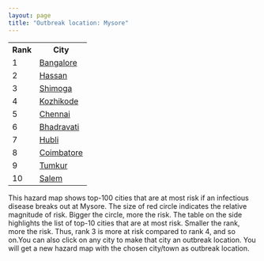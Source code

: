 ```yaml
---
layout: page
title: "Outbreak location: Mysore"
---
```

<div class="flex-container">
<div class="flex-item-left" id="mapid">
<script src="https://buda-magenta.github.io/hazard_map/load_map.js"></script>

<script>
var marker_outbreak = L.marker([12.305183, 76.655361],{"autoPan": true}).addTo(map); marker_outbreak.bindTooltip("Mysore").openTooltip();

var circle_1 = L.circle([12.979120, 77.591300], {"pane": "markerPane", "color": "red", "fill": true, "fillOpacity": 0.2, "fillRule": "evenodd", "lineCap": "round", "lineJoin": "round", "opacity": 1.0, "radius": 218672, "stroke": true, "weight": 3}).addTo(map);
circle_1.bindTooltip("Bangalore<br>rank: 1<br>hazard index: 0.218672")
circle_1.bindPopup('<a href="https://buda-magenta.github.io/hazard_map/Bangalore">Bangalore</a>')

var circle_2 = L.circle([13.007082, 76.099270], {"pane": "markerPane", "color": "red", "fill": true, "fillOpacity": 0.2, "fillRule": "evenodd", "lineCap": "round", "lineJoin": "round", "opacity": 1.0, "radius": 28984, "stroke": true, "weight": 3}).addTo(map);
circle_2.bindTooltip("Hassan<br>rank: 2<br>hazard index: 0.028984")
circle_2.bindPopup('<a href="https://buda-magenta.github.io/hazard_map/Hassan">Hassan</a>')

var circle_3 = L.circle([13.932609, 75.574978], {"pane": "markerPane", "color": "red", "fill": true, "fillOpacity": 0.2, "fillRule": "evenodd", "lineCap": "round", "lineJoin": "round", "opacity": 1.0, "radius": 16032, "stroke": true, "weight": 3}).addTo(map);
circle_3.bindTooltip("Shimoga<br>rank: 3<br>hazard index: 0.016032")
circle_3.bindPopup('<a href="https://buda-magenta.github.io/hazard_map/Shimoga">Shimoga</a>')

var circle_4 = L.circle([11.258608, 75.778874], {"pane": "markerPane", "color": "red", "fill": true, "fillOpacity": 0.2, "fillRule": "evenodd", "lineCap": "round", "lineJoin": "round", "opacity": 1.0, "radius": 10075, "stroke": true, "weight": 3}).addTo(map);
circle_4.bindTooltip("Kozhikode<br>rank: 4<br>hazard index: 0.010076")
circle_4.bindPopup('<a href="https://buda-magenta.github.io/hazard_map/Kozhikode">Kozhikode</a>')

var circle_5 = L.circle([13.083694, 80.270186], {"pane": "markerPane", "color": "red", "fill": true, "fillOpacity": 0.2, "fillRule": "evenodd", "lineCap": "round", "lineJoin": "round", "opacity": 1.0, "radius": 8942, "stroke": true, "weight": 3}).addTo(map);
circle_5.bindTooltip("Chennai<br>rank: 5<br>hazard index: 0.008943")
circle_5.bindPopup('<a href="https://buda-magenta.github.io/hazard_map/Chennai">Chennai</a>')

var circle_6 = L.circle([20.166670, 79.172114], {"pane": "markerPane", "color": "red", "fill": true, "fillOpacity": 0.2, "fillRule": "evenodd", "lineCap": "round", "lineJoin": "round", "opacity": 1.0, "radius": 7496, "stroke": true, "weight": 3}).addTo(map);
circle_6.bindTooltip("Bhadravati<br>rank: 6<br>hazard index: 0.007497")
circle_6.bindPopup('<a href="https://buda-magenta.github.io/hazard_map/Bhadravati">Bhadravati</a>')

var circle_7 = L.circle([15.351838, 75.137985], {"pane": "markerPane", "color": "red", "fill": true, "fillOpacity": 0.2, "fillRule": "evenodd", "lineCap": "round", "lineJoin": "round", "opacity": 1.0, "radius": 6753, "stroke": true, "weight": 3}).addTo(map);
circle_7.bindTooltip("Hubli<br>rank: 7<br>hazard index: 0.006753")
circle_7.bindPopup('<a href="https://buda-magenta.github.io/hazard_map/Hubli">Hubli</a>')

var circle_8 = L.circle([11.001812, 76.962842], {"pane": "markerPane", "color": "red", "fill": true, "fillOpacity": 0.2, "fillRule": "evenodd", "lineCap": "round", "lineJoin": "round", "opacity": 1.0, "radius": 6484, "stroke": true, "weight": 3}).addTo(map);
circle_8.bindTooltip("Coimbatore<br>rank: 8<br>hazard index: 0.006485")
circle_8.bindPopup('<a href="https://buda-magenta.github.io/hazard_map/Coimbatore">Coimbatore</a>')

var circle_9 = L.circle([13.340077, 77.100621], {"pane": "markerPane", "color": "red", "fill": true, "fillOpacity": 0.2, "fillRule": "evenodd", "lineCap": "round", "lineJoin": "round", "opacity": 1.0, "radius": 5587, "stroke": true, "weight": 3}).addTo(map);
circle_9.bindTooltip("Tumkur<br>rank: 9<br>hazard index: 0.005588")
circle_9.bindPopup('<a href="https://buda-magenta.github.io/hazard_map/Tumkur">Tumkur</a>')

var circle_10 = L.circle([11.664300, 78.146000], {"pane": "markerPane", "color": "red", "fill": true, "fillOpacity": 0.2, "fillRule": "evenodd", "lineCap": "round", "lineJoin": "round", "opacity": 1.0, "radius": 5449, "stroke": true, "weight": 3}).addTo(map);
circle_10.bindTooltip("Salem<br>rank: 10<br>hazard index: 0.005449")
circle_10.bindPopup('<a href="https://buda-magenta.github.io/hazard_map/Salem">Salem</a>')

var circle_11 = L.circle([11.876225, 75.373804], {"pane": "markerPane", "color": "red", "fill": true, "fillOpacity": 0.2, "fillRule": "evenodd", "lineCap": "round", "lineJoin": "round", "opacity": 1.0, "radius": 5391, "stroke": true, "weight": 3}).addTo(map);
circle_11.bindTooltip("Kannur<br>rank: 11<br>hazard index: 0.005391")
circle_11.bindPopup('<a href="https://buda-magenta.github.io/hazard_map/Kannur">Kannur</a>')

var circle_12 = L.circle([11.101781, 77.345192], {"pane": "markerPane", "color": "red", "fill": true, "fillOpacity": 0.2, "fillRule": "evenodd", "lineCap": "round", "lineJoin": "round", "opacity": 1.0, "radius": 4568, "stroke": true, "weight": 3}).addTo(map);
circle_12.bindTooltip("Tiruppur<br>rank: 12<br>hazard index: 0.004569")
circle_12.bindPopup('<a href="https://buda-magenta.github.io/hazard_map/Tiruppur">Tiruppur</a>')

var circle_13 = L.circle([28.651718, 77.221939], {"pane": "markerPane", "color": "red", "fill": true, "fillOpacity": 0.2, "fillRule": "evenodd", "lineCap": "round", "lineJoin": "round", "opacity": 1.0, "radius": 4467, "stroke": true, "weight": 3}).addTo(map);
circle_13.bindTooltip("Delhi<br>rank: 13<br>hazard index: 0.004467")
circle_13.bindPopup('<a href="https://buda-magenta.github.io/hazard_map/Delhi">Delhi</a>')

var circle_14 = L.circle([14.466127, 75.920636], {"pane": "markerPane", "color": "red", "fill": true, "fillOpacity": 0.2, "fillRule": "evenodd", "lineCap": "round", "lineJoin": "round", "opacity": 1.0, "radius": 3844, "stroke": true, "weight": 3}).addTo(map);
circle_14.bindTooltip("Davanagere<br>rank: 14<br>hazard index: 0.003844")
circle_14.bindPopup('<a href="https://buda-magenta.github.io/hazard_map/Davanagere">Davanagere</a>')

var circle_15 = L.circle([19.075990, 72.877393], {"pane": "markerPane", "color": "red", "fill": true, "fillOpacity": 0.2, "fillRule": "evenodd", "lineCap": "round", "lineJoin": "round", "opacity": 1.0, "radius": 3699, "stroke": true, "weight": 3}).addTo(map);
circle_15.bindTooltip("Mumbai<br>rank: 15<br>hazard index: 0.003700")
circle_15.bindPopup('<a href="https://buda-magenta.github.io/hazard_map/Mumbai">Mumbai</a>')

var circle_16 = L.circle([12.869810, 74.843008], {"pane": "markerPane", "color": "red", "fill": true, "fillOpacity": 0.2, "fillRule": "evenodd", "lineCap": "round", "lineJoin": "round", "opacity": 1.0, "radius": 3508, "stroke": true, "weight": 3}).addTo(map);
circle_16.bindTooltip("Mangalore<br>rank: 16<br>hazard index: 0.003508")
circle_16.bindPopup('<a href="https://buda-magenta.github.io/hazard_map/Mangalore">Mangalore</a>')

var circle_17 = L.circle([12.523889, 76.896196], {"pane": "markerPane", "color": "red", "fill": true, "fillOpacity": 0.2, "fillRule": "evenodd", "lineCap": "round", "lineJoin": "round", "opacity": 1.0, "radius": 3436, "stroke": true, "weight": 3}).addTo(map);
circle_17.bindTooltip("Mandya<br>rank: 17<br>hazard index: 0.003436")
circle_17.bindPopup('<a href="https://buda-magenta.github.io/hazard_map/Mandya">Mandya</a>')

var circle_18 = L.circle([17.388786, 78.461065], {"pane": "markerPane", "color": "red", "fill": true, "fillOpacity": 0.2, "fillRule": "evenodd", "lineCap": "round", "lineJoin": "round", "opacity": 1.0, "radius": 3265, "stroke": true, "weight": 3}).addTo(map);
circle_18.bindTooltip("Hyderabad<br>rank: 18<br>hazard index: 0.003265")
circle_18.bindPopup('<a href="https://buda-magenta.github.io/hazard_map/Hyderabad">Hyderabad</a>')

var circle_19 = L.circle([13.318014, 75.773874], {"pane": "markerPane", "color": "red", "fill": true, "fillOpacity": 0.2, "fillRule": "evenodd", "lineCap": "round", "lineJoin": "round", "opacity": 1.0, "radius": 2996, "stroke": true, "weight": 3}).addTo(map);
circle_19.bindTooltip("Chikmagalur<br>rank: 19<br>hazard index: 0.002996")
circle_19.bindPopup('<a href="https://buda-magenta.github.io/hazard_map/Chikmagalur">Chikmagalur</a>')

var circle_20 = L.circle([12.955100, 78.269900], {"pane": "markerPane", "color": "red", "fill": true, "fillOpacity": 0.2, "fillRule": "evenodd", "lineCap": "round", "lineJoin": "round", "opacity": 1.0, "radius": 2778, "stroke": true, "weight": 3}).addTo(map);
circle_20.bindTooltip("Robertson Pet<br>rank: 20<br>hazard index: 0.002779")
circle_20.bindPopup('<a href="https://buda-magenta.github.io/hazard_map/Robertson_Pet">Robertson Pet</a>')

var circle_21 = L.circle([17.849907, 75.276320], {"pane": "markerPane", "color": "red", "fill": true, "fillOpacity": 0.2, "fillRule": "evenodd", "lineCap": "round", "lineJoin": "round", "opacity": 1.0, "radius": 2670, "stroke": true, "weight": 3}).addTo(map);
circle_21.bindTooltip("Solapur<br>rank: 21<br>hazard index: 0.002671")
circle_21.bindPopup('<a href="https://buda-magenta.github.io/hazard_map/Solapur">Solapur</a>')

var circle_22 = L.circle([10.787898, 76.474087], {"pane": "markerPane", "color": "red", "fill": true, "fillOpacity": 0.2, "fillRule": "evenodd", "lineCap": "round", "lineJoin": "round", "opacity": 1.0, "radius": 2511, "stroke": true, "weight": 3}).addTo(map);
circle_22.bindTooltip("Palakkad<br>rank: 22<br>hazard index: 0.002511")
circle_22.bindPopup('<a href="https://buda-magenta.github.io/hazard_map/Palakkad">Palakkad</a>')

var circle_23 = L.circle([22.541418, 88.357691], {"pane": "markerPane", "color": "red", "fill": true, "fillOpacity": 0.2, "fillRule": "evenodd", "lineCap": "round", "lineJoin": "round", "opacity": 1.0, "radius": 2216, "stroke": true, "weight": 3}).addTo(map);
circle_23.bindTooltip("Kolkata<br>rank: 23<br>hazard index: 0.002217")
circle_23.bindPopup('<a href="https://buda-magenta.github.io/hazard_map/Kolkata">Kolkata</a>')

var circle_24 = L.circle([12.732884, 77.830948], {"pane": "markerPane", "color": "red", "fill": true, "fillOpacity": 0.2, "fillRule": "evenodd", "lineCap": "round", "lineJoin": "round", "opacity": 1.0, "radius": 1865, "stroke": true, "weight": 3}).addTo(map);
circle_24.bindTooltip("Hosur<br>rank: 24<br>hazard index: 0.001866")
circle_24.bindPopup('<a href="https://buda-magenta.github.io/hazard_map/Hosur">Hosur</a>')

var circle_25 = L.circle([18.521428, 73.854454], {"pane": "markerPane", "color": "red", "fill": true, "fillOpacity": 0.2, "fillRule": "evenodd", "lineCap": "round", "lineJoin": "round", "opacity": 1.0, "radius": 1731, "stroke": true, "weight": 3}).addTo(map);
circle_25.bindTooltip("Pune<br>rank: 25<br>hazard index: 0.001732")
circle_25.bindPopup('<a href="https://buda-magenta.github.io/hazard_map/Pune">Pune</a>')

var circle_26 = L.circle([13.137000, 78.133961], {"pane": "markerPane", "color": "red", "fill": true, "fillOpacity": 0.2, "fillRule": "evenodd", "lineCap": "round", "lineJoin": "round", "opacity": 1.0, "radius": 1432, "stroke": true, "weight": 3}).addTo(map);
circle_26.bindTooltip("Kolar<br>rank: 26<br>hazard index: 0.001433")
circle_26.bindPopup('<a href="https://buda-magenta.github.io/hazard_map/Kolar">Kolar</a>')

var circle_27 = L.circle([13.826383, 77.493772], {"pane": "markerPane", "color": "red", "fill": true, "fillOpacity": 0.2, "fillRule": "evenodd", "lineCap": "round", "lineJoin": "round", "opacity": 1.0, "radius": 1294, "stroke": true, "weight": 3}).addTo(map);
circle_27.bindTooltip("Hindupur<br>rank: 27<br>hazard index: 0.001294")
circle_27.bindPopup('<a href="https://buda-magenta.github.io/hazard_map/Hindupur">Hindupur</a>')

var circle_28 = L.circle([11.369204, 77.676627], {"pane": "markerPane", "color": "red", "fill": true, "fillOpacity": 0.2, "fillRule": "evenodd", "lineCap": "round", "lineJoin": "round", "opacity": 1.0, "radius": 1204, "stroke": true, "weight": 3}).addTo(map);
circle_28.bindTooltip("Erode<br>rank: 28<br>hazard index: 0.001205")
circle_28.bindPopup('<a href="https://buda-magenta.github.io/hazard_map/Erode">Erode</a>')

var circle_29 = L.circle([23.021624, 72.579707], {"pane": "markerPane", "color": "red", "fill": true, "fillOpacity": 0.2, "fillRule": "evenodd", "lineCap": "round", "lineJoin": "round", "opacity": 1.0, "radius": 1163, "stroke": true, "weight": 3}).addTo(map);
circle_29.bindTooltip("Ahmedabad<br>rank: 29<br>hazard index: 0.001163")
circle_29.bindPopup('<a href="https://buda-magenta.github.io/hazard_map/Ahmedabad">Ahmedabad</a>')

var circle_30 = L.circle([10.525626, 76.213254], {"pane": "markerPane", "color": "red", "fill": true, "fillOpacity": 0.2, "fillRule": "evenodd", "lineCap": "round", "lineJoin": "round", "opacity": 1.0, "radius": 1033, "stroke": true, "weight": 3}).addTo(map);
circle_30.bindTooltip("Thrissur<br>rank: 30<br>hazard index: 0.001034")
circle_30.bindPopup('<a href="https://buda-magenta.github.io/hazard_map/Thrissur">Thrissur</a>')

var circle_31 = L.circle([9.931308, 76.267414], {"pane": "markerPane", "color": "red", "fill": true, "fillOpacity": 0.2, "fillRule": "evenodd", "lineCap": "round", "lineJoin": "round", "opacity": 1.0, "radius": 1024, "stroke": true, "weight": 3}).addTo(map);
circle_31.bindTooltip("Kochi<br>rank: 31<br>hazard index: 0.001025")
circle_31.bindPopup('<a href="https://buda-magenta.github.io/hazard_map/Kochi">Kochi</a>')

var circle_32 = L.circle([16.508759, 80.618510], {"pane": "markerPane", "color": "red", "fill": true, "fillOpacity": 0.2, "fillRule": "evenodd", "lineCap": "round", "lineJoin": "round", "opacity": 1.0, "radius": 981, "stroke": true, "weight": 3}).addTo(map);
circle_32.bindTooltip("Vijayawada<br>rank: 32<br>hazard index: 0.000982")
circle_32.bindPopup('<a href="https://buda-magenta.github.io/hazard_map/Vijayawada">Vijayawada</a>')

var circle_33 = L.circle([17.723128, 83.301284], {"pane": "markerPane", "color": "red", "fill": true, "fillOpacity": 0.2, "fillRule": "evenodd", "lineCap": "round", "lineJoin": "round", "opacity": 1.0, "radius": 972, "stroke": true, "weight": 3}).addTo(map);
circle_33.bindTooltip("Visakhapatnam<br>rank: 33<br>hazard index: 0.000972")
circle_33.bindPopup('<a href="https://buda-magenta.github.io/hazard_map/Visakhapatnam">Visakhapatnam</a>')

var circle_34 = L.circle([14.654623, 77.556260], {"pane": "markerPane", "color": "red", "fill": true, "fillOpacity": 0.2, "fillRule": "evenodd", "lineCap": "round", "lineJoin": "round", "opacity": 1.0, "radius": 949, "stroke": true, "weight": 3}).addTo(map);
circle_34.bindTooltip("Anantapur<br>rank: 34<br>hazard index: 0.000950")
circle_34.bindPopup('<a href="https://buda-magenta.github.io/hazard_map/Anantapur">Anantapur</a>')

var circle_35 = L.circle([14.625888, 75.635724], {"pane": "markerPane", "color": "red", "fill": true, "fillOpacity": 0.2, "fillRule": "evenodd", "lineCap": "round", "lineJoin": "round", "opacity": 1.0, "radius": 932, "stroke": true, "weight": 3}).addTo(map);
circle_35.bindTooltip("Ranibennur<br>rank: 35<br>hazard index: 0.000933")
circle_35.bindPopup('<a href="https://buda-magenta.github.io/hazard_map/Ranibennur">Ranibennur</a>')

var circle_36 = L.circle([9.926115, 78.114098], {"pane": "markerPane", "color": "red", "fill": true, "fillOpacity": 0.2, "fillRule": "evenodd", "lineCap": "round", "lineJoin": "round", "opacity": 1.0, "radius": 899, "stroke": true, "weight": 3}).addTo(map);
circle_36.bindTooltip("Madurai<br>rank: 36<br>hazard index: 0.000900")
circle_36.bindPopup('<a href="https://buda-magenta.github.io/hazard_map/Madurai">Madurai</a>')

var circle_37 = L.circle([15.398403, 73.812918], {"pane": "markerPane", "color": "red", "fill": true, "fillOpacity": 0.2, "fillRule": "evenodd", "lineCap": "round", "lineJoin": "round", "opacity": 1.0, "radius": 887, "stroke": true, "weight": 3}).addTo(map);
circle_37.bindTooltip("Vasco Da Gama<br>rank: 37<br>hazard index: 0.000887")
circle_37.bindPopup('<a href="https://buda-magenta.github.io/hazard_map/Vasco_Da_Gama">Vasco Da Gama</a>')

var circle_38 = L.circle([20.266777, 85.843559], {"pane": "markerPane", "color": "red", "fill": true, "fillOpacity": 0.2, "fillRule": "evenodd", "lineCap": "round", "lineJoin": "round", "opacity": 1.0, "radius": 873, "stroke": true, "weight": 3}).addTo(map);
circle_38.bindTooltip("Bhubaneswar<br>rank: 38<br>hazard index: 0.000873")
circle_38.bindPopup('<a href="https://buda-magenta.github.io/hazard_map/Bhubaneswar">Bhubaneswar</a>')

var circle_39 = L.circle([18.793568, 80.815939], {"pane": "markerPane", "color": "red", "fill": true, "fillOpacity": 0.2, "fillRule": "evenodd", "lineCap": "round", "lineJoin": "round", "opacity": 1.0, "radius": 857, "stroke": true, "weight": 3}).addTo(map);
circle_39.bindTooltip("Bijapur<br>rank: 39<br>hazard index: 0.000858")
circle_39.bindPopup('<a href="https://buda-magenta.github.io/hazard_map/Bijapur">Bijapur</a>')

var circle_40 = L.circle([10.804973, 78.687030], {"pane": "markerPane", "color": "red", "fill": true, "fillOpacity": 0.2, "fillRule": "evenodd", "lineCap": "round", "lineJoin": "round", "opacity": 1.0, "radius": 766, "stroke": true, "weight": 3}).addTo(map);
circle_40.bindTooltip("Tiruchirappalli<br>rank: 40<br>hazard index: 0.000767")
circle_40.bindPopup('<a href="https://buda-magenta.github.io/hazard_map/Tiruchirappalli">Tiruchirappalli</a>')

var circle_41 = L.circle([8.576971, 77.050125], {"pane": "markerPane", "color": "red", "fill": true, "fillOpacity": 0.2, "fillRule": "evenodd", "lineCap": "round", "lineJoin": "round", "opacity": 1.0, "radius": 727, "stroke": true, "weight": 3}).addTo(map);
circle_41.bindTooltip("Thiruvananthapuram<br>rank: 41<br>hazard index: 0.000728")
circle_41.bindPopup('<a href="https://buda-magenta.github.io/hazard_map/Thiruvananthapuram">Thiruvananthapuram</a>')

var circle_42 = L.circle([21.149813, 79.082056], {"pane": "markerPane", "color": "red", "fill": true, "fillOpacity": 0.2, "fillRule": "evenodd", "lineCap": "round", "lineJoin": "round", "opacity": 1.0, "radius": 580, "stroke": true, "weight": 3}).addTo(map);
circle_42.bindTooltip("Nagpur<br>rank: 42<br>hazard index: 0.000581")
circle_42.bindPopup('<a href="https://buda-magenta.github.io/hazard_map/Nagpur">Nagpur</a>')

var circle_43 = L.circle([14.226644, 76.400512], {"pane": "markerPane", "color": "red", "fill": true, "fillOpacity": 0.2, "fillRule": "evenodd", "lineCap": "round", "lineJoin": "round", "opacity": 1.0, "radius": 579, "stroke": true, "weight": 3}).addTo(map);
circle_43.bindTooltip("Chitradurga<br>rank: 43<br>hazard index: 0.000580")
circle_43.bindPopup('<a href="https://buda-magenta.github.io/hazard_map/Chitradurga">Chitradurga</a>')

var circle_44 = L.circle([21.170200, 72.831100], {"pane": "markerPane", "color": "red", "fill": true, "fillOpacity": 0.2, "fillRule": "evenodd", "lineCap": "round", "lineJoin": "round", "opacity": 1.0, "radius": 575, "stroke": true, "weight": 3}).addTo(map);
circle_44.bindTooltip("Surat<br>rank: 44<br>hazard index: 0.000575")
circle_44.bindPopup('<a href="https://buda-magenta.github.io/hazard_map/Surat">Surat</a>')

var circle_45 = L.circle([14.422347, 77.720069], {"pane": "markerPane", "color": "red", "fill": true, "fillOpacity": 0.2, "fillRule": "evenodd", "lineCap": "round", "lineJoin": "round", "opacity": 1.0, "radius": 565, "stroke": true, "weight": 3}).addTo(map);
circle_45.bindTooltip("Dharmavaram<br>rank: 45<br>hazard index: 0.000566")
circle_45.bindPopup('<a href="https://buda-magenta.github.io/hazard_map/Dharmavaram">Dharmavaram</a>')

var circle_46 = L.circle([15.857267, 74.506934], {"pane": "markerPane", "color": "red", "fill": true, "fillOpacity": 0.2, "fillRule": "evenodd", "lineCap": "round", "lineJoin": "round", "opacity": 1.0, "radius": 555, "stroke": true, "weight": 3}).addTo(map);
circle_46.bindTooltip("Belgaum<br>rank: 46<br>hazard index: 0.000556")
circle_46.bindPopup('<a href="https://buda-magenta.github.io/hazard_map/Belgaum">Belgaum</a>')

var circle_47 = L.circle([17.166667, 77.083333], {"pane": "markerPane", "color": "red", "fill": true, "fillOpacity": 0.2, "fillRule": "evenodd", "lineCap": "round", "lineJoin": "round", "opacity": 1.0, "radius": 528, "stroke": true, "weight": 3}).addTo(map);
circle_47.bindTooltip("Gulbarga<br>rank: 47<br>hazard index: 0.000528")
circle_47.bindPopup('<a href="https://buda-magenta.github.io/hazard_map/Gulbarga">Gulbarga</a>')

var circle_48 = L.circle([26.838100, 80.934600], {"pane": "markerPane", "color": "red", "fill": true, "fillOpacity": 0.2, "fillRule": "evenodd", "lineCap": "round", "lineJoin": "round", "opacity": 1.0, "radius": 526, "stroke": true, "weight": 3}).addTo(map);
circle_48.bindTooltip("Lucknow<br>rank: 48<br>hazard index: 0.000526")
circle_48.bindPopup('<a href="https://buda-magenta.github.io/hazard_map/Lucknow">Lucknow</a>')

var circle_49 = L.circle([15.143395, 76.919388], {"pane": "markerPane", "color": "red", "fill": true, "fillOpacity": 0.2, "fillRule": "evenodd", "lineCap": "round", "lineJoin": "round", "opacity": 1.0, "radius": 525, "stroke": true, "weight": 3}).addTo(map);
circle_49.bindTooltip("Bellary<br>rank: 49<br>hazard index: 0.000525")
circle_49.bindPopup('<a href="https://buda-magenta.github.io/hazard_map/Bellary">Bellary</a>')

var circle_50 = L.circle([26.915458, 75.818982], {"pane": "markerPane", "color": "red", "fill": true, "fillOpacity": 0.2, "fillRule": "evenodd", "lineCap": "round", "lineJoin": "round", "opacity": 1.0, "radius": 509, "stroke": true, "weight": 3}).addTo(map);
circle_50.bindTooltip("Jaipur<br>rank: 50<br>hazard index: 0.000510")
circle_50.bindPopup('<a href="https://buda-magenta.github.io/hazard_map/Jaipur">Jaipur</a>')

var circle_51 = L.circle([13.160105, 79.155551], {"pane": "markerPane", "color": "red", "fill": true, "fillOpacity": 0.2, "fillRule": "evenodd", "lineCap": "round", "lineJoin": "round", "opacity": 1.0, "radius": 485, "stroke": true, "weight": 3}).addTo(map);
circle_51.bindTooltip("Chittoor<br>rank: 51<br>hazard index: 0.000486")
circle_51.bindPopup('<a href="https://buda-magenta.github.io/hazard_map/Chittoor">Chittoor</a>')

var circle_52 = L.circle([15.426365, 75.630079], {"pane": "markerPane", "color": "red", "fill": true, "fillOpacity": 0.2, "fillRule": "evenodd", "lineCap": "round", "lineJoin": "round", "opacity": 1.0, "radius": 469, "stroke": true, "weight": 3}).addTo(map);
circle_52.bindTooltip("Gadag<br>rank: 52<br>hazard index: 0.000470")
circle_52.bindPopup('<a href="https://buda-magenta.github.io/hazard_map/Gadag">Gadag</a>')

var circle_53 = L.circle([26.180598, 91.753943], {"pane": "markerPane", "color": "red", "fill": true, "fillOpacity": 0.2, "fillRule": "evenodd", "lineCap": "round", "lineJoin": "round", "opacity": 1.0, "radius": 464, "stroke": true, "weight": 3}).addTo(map);
circle_53.bindTooltip("Guwahati<br>rank: 53<br>hazard index: 0.000465")
circle_53.bindPopup('<a href="https://buda-magenta.github.io/hazard_map/Guwahati">Guwahati</a>')

var circle_54 = L.circle([25.609324, 85.123525], {"pane": "markerPane", "color": "red", "fill": true, "fillOpacity": 0.2, "fillRule": "evenodd", "lineCap": "round", "lineJoin": "round", "opacity": 1.0, "radius": 463, "stroke": true, "weight": 3}).addTo(map);
circle_54.bindTooltip("Patna<br>rank: 54<br>hazard index: 0.000464")
circle_54.bindPopup('<a href="https://buda-magenta.github.io/hazard_map/Patna">Patna</a>')

var circle_55 = L.circle([12.794811, 79.000641], {"pane": "markerPane", "color": "red", "fill": true, "fillOpacity": 0.2, "fillRule": "evenodd", "lineCap": "round", "lineJoin": "round", "opacity": 1.0, "radius": 447, "stroke": true, "weight": 3}).addTo(map);
circle_55.bindTooltip("Vellore<br>rank: 55<br>hazard index: 0.000447")
circle_55.bindPopup('<a href="https://buda-magenta.github.io/hazard_map/Vellore">Vellore</a>')

var circle_56 = L.circle([13.573260, 78.479146], {"pane": "markerPane", "color": "red", "fill": true, "fillOpacity": 0.2, "fillRule": "evenodd", "lineCap": "round", "lineJoin": "round", "opacity": 1.0, "radius": 407, "stroke": true, "weight": 3}).addTo(map);
circle_56.bindTooltip("Madanapalle<br>rank: 56<br>hazard index: 0.000407")
circle_56.bindPopup('<a href="https://buda-magenta.github.io/hazard_map/Madanapalle">Madanapalle</a>')

var circle_57 = L.circle([12.792907, 78.699917], {"pane": "markerPane", "color": "red", "fill": true, "fillOpacity": 0.2, "fillRule": "evenodd", "lineCap": "round", "lineJoin": "round", "opacity": 1.0, "radius": 374, "stroke": true, "weight": 3}).addTo(map);
circle_57.bindTooltip("Ambur<br>rank: 57<br>hazard index: 0.000374")
circle_57.bindPopup('<a href="https://buda-magenta.github.io/hazard_map/Ambur">Ambur</a>')

var circle_58 = L.circle([13.631637, 79.423171], {"pane": "markerPane", "color": "red", "fill": true, "fillOpacity": 0.2, "fillRule": "evenodd", "lineCap": "round", "lineJoin": "round", "opacity": 1.0, "radius": 373, "stroke": true, "weight": 3}).addTo(map);
circle_58.bindTooltip("Tirupati<br>rank: 58<br>hazard index: 0.000374")
circle_58.bindPopup('<a href="https://buda-magenta.github.io/hazard_map/Tirupati">Tirupati</a>')

var circle_59 = L.circle([22.720362, 75.868200], {"pane": "markerPane", "color": "red", "fill": true, "fillOpacity": 0.2, "fillRule": "evenodd", "lineCap": "round", "lineJoin": "round", "opacity": 1.0, "radius": 371, "stroke": true, "weight": 3}).addTo(map);
circle_59.bindTooltip("Indore<br>rank: 59<br>hazard index: 0.000372")
circle_59.bindPopup('<a href="https://buda-magenta.github.io/hazard_map/Indore">Indore</a>')

var circle_60 = L.circle([25.531031, 78.652689], {"pane": "markerPane", "color": "red", "fill": true, "fillOpacity": 0.2, "fillRule": "evenodd", "lineCap": "round", "lineJoin": "round", "opacity": 1.0, "radius": 356, "stroke": true, "weight": 3}).addTo(map);
circle_60.bindTooltip("Jhansi<br>rank: 60<br>hazard index: 0.000357")
circle_60.bindPopup('<a href="https://buda-magenta.github.io/hazard_map/Jhansi">Jhansi</a>')

var circle_61 = L.circle([23.370035, 85.325013], {"pane": "markerPane", "color": "red", "fill": true, "fillOpacity": 0.2, "fillRule": "evenodd", "lineCap": "round", "lineJoin": "round", "opacity": 1.0, "radius": 348, "stroke": true, "weight": 3}).addTo(map);
circle_61.bindTooltip("Ranchi<br>rank: 61<br>hazard index: 0.000348")
circle_61.bindPopup('<a href="https://buda-magenta.github.io/hazard_map/Ranchi">Ranchi</a>')

var circle_62 = L.circle([12.227213, 79.070156], {"pane": "markerPane", "color": "red", "fill": true, "fillOpacity": 0.2, "fillRule": "evenodd", "lineCap": "round", "lineJoin": "round", "opacity": 1.0, "radius": 310, "stroke": true, "weight": 3}).addTo(map);
circle_62.bindTooltip("Tiruvannamalai<br>rank: 62<br>hazard index: 0.000311")
circle_62.bindPopup('<a href="https://buda-magenta.github.io/hazard_map/Tiruvannamalai">Tiruvannamalai</a>')

var circle_63 = L.circle([16.185317, 75.696792], {"pane": "markerPane", "color": "red", "fill": true, "fillOpacity": 0.2, "fillRule": "evenodd", "lineCap": "round", "lineJoin": "round", "opacity": 1.0, "radius": 294, "stroke": true, "weight": 3}).addTo(map);
circle_63.bindTooltip("Bagalkot<br>rank: 63<br>hazard index: 0.000295")
circle_63.bindPopup('<a href="https://buda-magenta.github.io/hazard_map/Bagalkot">Bagalkot</a>')

var circle_64 = L.circle([15.119651, 77.455290], {"pane": "markerPane", "color": "red", "fill": true, "fillOpacity": 0.2, "fillRule": "evenodd", "lineCap": "round", "lineJoin": "round", "opacity": 1.0, "radius": 284, "stroke": true, "weight": 3}).addTo(map);
circle_64.bindTooltip("Guntakal<br>rank: 64<br>hazard index: 0.000284")
circle_64.bindPopup('<a href="https://buda-magenta.github.io/hazard_map/Guntakal">Guntakal</a>')

var circle_65 = L.circle([16.850253, 74.594888], {"pane": "markerPane", "color": "red", "fill": true, "fillOpacity": 0.2, "fillRule": "evenodd", "lineCap": "round", "lineJoin": "round", "opacity": 1.0, "radius": 275, "stroke": true, "weight": 3}).addTo(map);
circle_65.bindTooltip("Sangli<br>rank: 65<br>hazard index: 0.000275")
circle_65.bindPopup('<a href="https://buda-magenta.github.io/hazard_map/Sangli">Sangli</a>')

var circle_66 = L.circle([8.887951, 76.595501], {"pane": "markerPane", "color": "red", "fill": true, "fillOpacity": 0.2, "fillRule": "evenodd", "lineCap": "round", "lineJoin": "round", "opacity": 1.0, "radius": 265, "stroke": true, "weight": 3}).addTo(map);
circle_66.bindTooltip("Kollam<br>rank: 66<br>hazard index: 0.000266")
circle_66.bindPopup('<a href="https://buda-magenta.github.io/hazard_map/Kollam">Kollam</a>')

var circle_67 = L.circle([16.083333, 77.166667], {"pane": "markerPane", "color": "red", "fill": true, "fillOpacity": 0.2, "fillRule": "evenodd", "lineCap": "round", "lineJoin": "round", "opacity": 1.0, "radius": 249, "stroke": true, "weight": 3}).addTo(map);
circle_67.bindTooltip("Raichur<br>rank: 67<br>hazard index: 0.000249")
circle_67.bindPopup('<a href="https://buda-magenta.github.io/hazard_map/Raichur">Raichur</a>')

var circle_68 = L.circle([25.438130, 81.833800], {"pane": "markerPane", "color": "red", "fill": true, "fillOpacity": 0.2, "fillRule": "evenodd", "lineCap": "round", "lineJoin": "round", "opacity": 1.0, "radius": 244, "stroke": true, "weight": 3}).addTo(map);
circle_68.bindTooltip("Allahabad<br>rank: 68<br>hazard index: 0.000245")
circle_68.bindPopup('<a href="https://buda-magenta.github.io/hazard_map/Allahabad">Allahabad</a>')

var circle_69 = L.circle([19.194329, 72.970178], {"pane": "markerPane", "color": "red", "fill": true, "fillOpacity": 0.2, "fillRule": "evenodd", "lineCap": "round", "lineJoin": "round", "opacity": 1.0, "radius": 242, "stroke": true, "weight": 3}).addTo(map);
circle_69.bindTooltip("Thane<br>rank: 69<br>hazard index: 0.000243")
circle_69.bindPopup('<a href="https://buda-magenta.github.io/hazard_map/Thane">Thane</a>')

var circle_70 = L.circle([23.160894, 79.949770], {"pane": "markerPane", "color": "red", "fill": true, "fillOpacity": 0.2, "fillRule": "evenodd", "lineCap": "round", "lineJoin": "round", "opacity": 1.0, "radius": 231, "stroke": true, "weight": 3}).addTo(map);
circle_70.bindTooltip("Jabalpur<br>rank: 70<br>hazard index: 0.000231")
circle_70.bindPopup('<a href="https://buda-magenta.github.io/hazard_map/Jabalpur">Jabalpur</a>')

var circle_71 = L.circle([15.266493, 76.387230], {"pane": "markerPane", "color": "red", "fill": true, "fillOpacity": 0.2, "fillRule": "evenodd", "lineCap": "round", "lineJoin": "round", "opacity": 1.0, "radius": 227, "stroke": true, "weight": 3}).addTo(map);
circle_71.bindTooltip("Hospet<br>rank: 71<br>hazard index: 0.000227")
circle_71.bindPopup('<a href="https://buda-magenta.github.io/hazard_map/Hospet">Hospet</a>')

var circle_72 = L.circle([17.005045, 81.780473], {"pane": "markerPane", "color": "red", "fill": true, "fillOpacity": 0.2, "fillRule": "evenodd", "lineCap": "round", "lineJoin": "round", "opacity": 1.0, "radius": 217, "stroke": true, "weight": 3}).addTo(map);
circle_72.bindTooltip("Rajahmundry<br>rank: 72<br>hazard index: 0.000218")
circle_72.bindPopup('<a href="https://buda-magenta.github.io/hazard_map/Rajahmundry">Rajahmundry</a>')

var circle_73 = L.circle([25.335649, 83.007629], {"pane": "markerPane", "color": "red", "fill": true, "fillOpacity": 0.2, "fillRule": "evenodd", "lineCap": "round", "lineJoin": "round", "opacity": 1.0, "radius": 215, "stroke": true, "weight": 3}).addTo(map);
circle_73.bindTooltip("Varanasi<br>rank: 73<br>hazard index: 0.000215")
circle_73.bindPopup('<a href="https://buda-magenta.github.io/hazard_map/Varanasi">Varanasi</a>')

var circle_74 = L.circle([22.297314, 73.194257], {"pane": "markerPane", "color": "red", "fill": true, "fillOpacity": 0.2, "fillRule": "evenodd", "lineCap": "round", "lineJoin": "round", "opacity": 1.0, "radius": 214, "stroke": true, "weight": 3}).addTo(map);
circle_74.bindTooltip("Vadodara<br>rank: 74<br>hazard index: 0.000215")
circle_74.bindPopup('<a href="https://buda-magenta.github.io/hazard_map/Vadodara">Vadodara</a>')

var circle_75 = L.circle([30.733442, 76.779714], {"pane": "markerPane", "color": "red", "fill": true, "fillOpacity": 0.2, "fillRule": "evenodd", "lineCap": "round", "lineJoin": "round", "opacity": 1.0, "radius": 210, "stroke": true, "weight": 3}).addTo(map);
circle_75.bindTooltip("Chandigarh<br>rank: 75<br>hazard index: 0.000211")
circle_75.bindPopup('<a href="https://buda-magenta.github.io/hazard_map/Chandigarh">Chandigarh</a>')

var circle_76 = L.circle([8.805260, 78.145274], {"pane": "markerPane", "color": "red", "fill": true, "fillOpacity": 0.2, "fillRule": "evenodd", "lineCap": "round", "lineJoin": "round", "opacity": 1.0, "radius": 209, "stroke": true, "weight": 3}).addTo(map);
circle_76.bindTooltip("Thoothukudi<br>rank: 76<br>hazard index: 0.000210")
circle_76.bindPopup('<a href="https://buda-magenta.github.io/hazard_map/Thoothukudi">Thoothukudi</a>')

var circle_77 = L.circle([16.291519, 80.454159], {"pane": "markerPane", "color": "red", "fill": true, "fillOpacity": 0.2, "fillRule": "evenodd", "lineCap": "round", "lineJoin": "round", "opacity": 1.0, "radius": 204, "stroke": true, "weight": 3}).addTo(map);
circle_77.bindTooltip("Guntur<br>rank: 77<br>hazard index: 0.000205")
circle_77.bindPopup('<a href="https://buda-magenta.github.io/hazard_map/Guntur">Guntur</a>')

var circle_78 = L.circle([10.786027, 79.138150], {"pane": "markerPane", "color": "red", "fill": true, "fillOpacity": 0.2, "fillRule": "evenodd", "lineCap": "round", "lineJoin": "round", "opacity": 1.0, "radius": 201, "stroke": true, "weight": 3}).addTo(map);
circle_78.bindTooltip("Thanjavur<br>rank: 78<br>hazard index: 0.000201")
circle_78.bindPopup('<a href="https://buda-magenta.github.io/hazard_map/Thanjavur">Thanjavur</a>')

var circle_79 = L.circle([15.830925, 78.042537], {"pane": "markerPane", "color": "red", "fill": true, "fillOpacity": 0.2, "fillRule": "evenodd", "lineCap": "round", "lineJoin": "round", "opacity": 1.0, "radius": 199, "stroke": true, "weight": 3}).addTo(map);
circle_79.bindTooltip("Kurnool<br>rank: 79<br>hazard index: 0.000199")
circle_79.bindPopup('<a href="https://buda-magenta.github.io/hazard_map/Kurnool">Kurnool</a>')

var circle_80 = L.circle([26.698885, 88.320030], {"pane": "markerPane", "color": "red", "fill": true, "fillOpacity": 0.2, "fillRule": "evenodd", "lineCap": "round", "lineJoin": "round", "opacity": 1.0, "radius": 193, "stroke": true, "weight": 3}).addTo(map);
circle_80.bindTooltip("Bagdogra<br>rank: 80<br>hazard index: 0.000193")
circle_80.bindPopup('<a href="https://buda-magenta.github.io/hazard_map/Bagdogra">Bagdogra</a>')

var circle_81 = L.circle([16.702841, 74.240533], {"pane": "markerPane", "color": "red", "fill": true, "fillOpacity": 0.2, "fillRule": "evenodd", "lineCap": "round", "lineJoin": "round", "opacity": 1.0, "radius": 191, "stroke": true, "weight": 3}).addTo(map);
circle_81.bindTooltip("Kolhapur<br>rank: 81<br>hazard index: 0.000191")
circle_81.bindPopup('<a href="https://buda-magenta.github.io/hazard_map/Kolhapur">Kolhapur</a>')

var circle_82 = L.circle([23.258486, 77.401989], {"pane": "markerPane", "color": "red", "fill": true, "fillOpacity": 0.2, "fillRule": "evenodd", "lineCap": "round", "lineJoin": "round", "opacity": 1.0, "radius": 184, "stroke": true, "weight": 3}).addTo(map);
circle_82.bindTooltip("Bhopal<br>rank: 82<br>hazard index: 0.000185")
circle_82.bindPopup('<a href="https://buda-magenta.github.io/hazard_map/Bhopal">Bhopal</a>')

var circle_83 = L.circle([10.330330, 78.067398], {"pane": "markerPane", "color": "red", "fill": true, "fillOpacity": 0.2, "fillRule": "evenodd", "lineCap": "round", "lineJoin": "round", "opacity": 1.0, "radius": 183, "stroke": true, "weight": 3}).addTo(map);
circle_83.bindTooltip("Dindigul<br>rank: 83<br>hazard index: 0.000183")
circle_83.bindPopup('<a href="https://buda-magenta.github.io/hazard_map/Dindigul">Dindigul</a>')

var circle_84 = L.circle([15.631900, 77.275900], {"pane": "markerPane", "color": "red", "fill": true, "fillOpacity": 0.2, "fillRule": "evenodd", "lineCap": "round", "lineJoin": "round", "opacity": 1.0, "radius": 178, "stroke": true, "weight": 3}).addTo(map);
circle_84.bindTooltip("Adoni<br>rank: 84<br>hazard index: 0.000179")
circle_84.bindPopup('<a href="https://buda-magenta.github.io/hazard_map/Adoni">Adoni</a>')

var circle_85 = L.circle([13.341917, 74.747323], {"pane": "markerPane", "color": "red", "fill": true, "fillOpacity": 0.2, "fillRule": "evenodd", "lineCap": "round", "lineJoin": "round", "opacity": 1.0, "radius": 172, "stroke": true, "weight": 3}).addTo(map);
circle_85.bindTooltip("Udupi<br>rank: 85<br>hazard index: 0.000172")
circle_85.bindPopup('<a href="https://buda-magenta.github.io/hazard_map/Udupi">Udupi</a>')

var circle_86 = L.circle([19.439885, 72.880383], {"pane": "markerPane", "color": "red", "fill": true, "fillOpacity": 0.2, "fillRule": "evenodd", "lineCap": "round", "lineJoin": "round", "opacity": 1.0, "radius": 157, "stroke": true, "weight": 3}).addTo(map);
circle_86.bindTooltip("Vasai<br>rank: 86<br>hazard index: 0.000157")
circle_86.bindPopup('<a href="https://buda-magenta.github.io/hazard_map/Vasai">Vasai</a>')

var circle_87 = L.circle([14.449372, 79.987376], {"pane": "markerPane", "color": "red", "fill": true, "fillOpacity": 0.2, "fillRule": "evenodd", "lineCap": "round", "lineJoin": "round", "opacity": 1.0, "radius": 134, "stroke": true, "weight": 3}).addTo(map);
circle_87.bindTooltip("Nellore<br>rank: 87<br>hazard index: 0.000134")
circle_87.bindPopup('<a href="https://buda-magenta.github.io/hazard_map/Nellore">Nellore</a>')

var circle_88 = L.circle([8.701220, 77.579269], {"pane": "markerPane", "color": "red", "fill": true, "fillOpacity": 0.2, "fillRule": "evenodd", "lineCap": "round", "lineJoin": "round", "opacity": 1.0, "radius": 134, "stroke": true, "weight": 3}).addTo(map);
circle_88.bindTooltip("Tirunelveli<br>rank: 88<br>hazard index: 0.000134")
circle_88.bindPopup('<a href="https://buda-magenta.github.io/hazard_map/Tirunelveli">Tirunelveli</a>')

var circle_89 = L.circle([9.500665, 76.412414], {"pane": "markerPane", "color": "red", "fill": true, "fillOpacity": 0.2, "fillRule": "evenodd", "lineCap": "round", "lineJoin": "round", "opacity": 1.0, "radius": 132, "stroke": true, "weight": 3}).addTo(map);
circle_89.bindTooltip("Alappuzha<br>rank: 89<br>hazard index: 0.000133")
circle_89.bindPopup('<a href="https://buda-magenta.github.io/hazard_map/Alappuzha">Alappuzha</a>')

var circle_90 = L.circle([17.910400, 77.519900], {"pane": "markerPane", "color": "red", "fill": true, "fillOpacity": 0.2, "fillRule": "evenodd", "lineCap": "round", "lineJoin": "round", "opacity": 1.0, "radius": 130, "stroke": true, "weight": 3}).addTo(map);
circle_90.bindTooltip("Bidar<br>rank: 90<br>hazard index: 0.000130")
circle_90.bindPopup('<a href="https://buda-magenta.github.io/hazard_map/Bidar">Bidar</a>')

var circle_91 = L.circle([13.125476, 80.094090], {"pane": "markerPane", "color": "red", "fill": true, "fillOpacity": 0.2, "fillRule": "evenodd", "lineCap": "round", "lineJoin": "round", "opacity": 1.0, "radius": 127, "stroke": true, "weight": 3}).addTo(map);
circle_91.bindTooltip("Avadi<br>rank: 91<br>hazard index: 0.000128")
circle_91.bindPopup('<a href="https://buda-magenta.github.io/hazard_map/Avadi">Avadi</a>')

var circle_92 = L.circle([10.964555, 79.371730], {"pane": "markerPane", "color": "red", "fill": true, "fillOpacity": 0.2, "fillRule": "evenodd", "lineCap": "round", "lineJoin": "round", "opacity": 1.0, "radius": 126, "stroke": true, "weight": 3}).addTo(map);
circle_92.bindTooltip("Kumbakonam<br>rank: 92<br>hazard index: 0.000127")
circle_92.bindPopup('<a href="https://buda-magenta.github.io/hazard_map/Kumbakonam">Kumbakonam</a>')

var circle_93 = L.circle([13.156387, 80.300528], {"pane": "markerPane", "color": "red", "fill": true, "fillOpacity": 0.2, "fillRule": "evenodd", "lineCap": "round", "lineJoin": "round", "opacity": 1.0, "radius": 121, "stroke": true, "weight": 3}).addTo(map);
circle_93.bindTooltip("Tiruvottiyur<br>rank: 93<br>hazard index: 0.000122")
circle_93.bindPopup('<a href="https://buda-magenta.github.io/hazard_map/Tiruvottiyur">Tiruvottiyur</a>')

var circle_94 = L.circle([19.250000, 74.750000], {"pane": "markerPane", "color": "red", "fill": true, "fillOpacity": 0.2, "fillRule": "evenodd", "lineCap": "round", "lineJoin": "round", "opacity": 1.0, "radius": 116, "stroke": true, "weight": 3}).addTo(map);
circle_94.bindTooltip("Ahmadnagar<br>rank: 94<br>hazard index: 0.000116")
circle_94.bindPopup('<a href="https://buda-magenta.github.io/hazard_map/Ahmadnagar">Ahmadnagar</a>')

var circle_95 = L.circle([10.915649, 79.806949], {"pane": "markerPane", "color": "red", "fill": true, "fillOpacity": 0.2, "fillRule": "evenodd", "lineCap": "round", "lineJoin": "round", "opacity": 1.0, "radius": 106, "stroke": true, "weight": 3}).addTo(map);
circle_95.bindTooltip("Pondicherry<br>rank: 95<br>hazard index: 0.000107")
circle_95.bindPopup('<a href="https://buda-magenta.github.io/hazard_map/Pondicherry">Pondicherry</a>')

var circle_96 = L.circle([21.154541, 77.644296], {"pane": "markerPane", "color": "red", "fill": true, "fillOpacity": 0.2, "fillRule": "evenodd", "lineCap": "round", "lineJoin": "round", "opacity": 1.0, "radius": 102, "stroke": true, "weight": 3}).addTo(map);
circle_96.bindTooltip("Amravati<br>rank: 96<br>hazard index: 0.000102")
circle_96.bindPopup('<a href="https://buda-magenta.github.io/hazard_map/Amravati">Amravati</a>')

var circle_97 = L.circle([19.807608, 85.825254], {"pane": "markerPane", "color": "red", "fill": true, "fillOpacity": 0.2, "fillRule": "evenodd", "lineCap": "round", "lineJoin": "round", "opacity": 1.0, "radius": 100, "stroke": true, "weight": 3}).addTo(map);
circle_97.bindTooltip("Puri<br>rank: 97<br>hazard index: 0.000101")
circle_97.bindPopup('<a href="https://buda-magenta.github.io/hazard_map/Puri">Puri</a>')

var circle_98 = L.circle([21.237947, 81.633683], {"pane": "markerPane", "color": "red", "fill": true, "fillOpacity": 0.2, "fillRule": "evenodd", "lineCap": "round", "lineJoin": "round", "opacity": 1.0, "radius": 96, "stroke": true, "weight": 3}).addTo(map);
circle_98.bindTooltip("Raipur<br>rank: 98<br>hazard index: 0.000096")
circle_98.bindPopup('<a href="https://buda-magenta.github.io/hazard_map/Raipur">Raipur</a>')

var circle_99 = L.circle([31.634308, 74.873679], {"pane": "markerPane", "color": "red", "fill": true, "fillOpacity": 0.2, "fillRule": "evenodd", "lineCap": "round", "lineJoin": "round", "opacity": 1.0, "radius": 95, "stroke": true, "weight": 3}).addTo(map);
circle_99.bindTooltip("Amritsar<br>rank: 99<br>hazard index: 0.000096")
circle_99.bindPopup('<a href="https://buda-magenta.github.io/hazard_map/Amritsar">Amritsar</a>')

var circle_100 = L.circle([30.325565, 78.043681], {"pane": "markerPane", "color": "red", "fill": true, "fillOpacity": 0.2, "fillRule": "evenodd", "lineCap": "round", "lineJoin": "round", "opacity": 1.0, "radius": 93, "stroke": true, "weight": 3}).addTo(map);
circle_100.bindTooltip("Dehradun<br>rank: 100<br>hazard index: 0.000094")
circle_100.bindPopup('<a href="https://buda-magenta.github.io/hazard_map/Dehradun">Dehradun</a>')
</script>
</div>


<div class="flex-item-right">
<table>
<tr>
<th>Rank</th>
<th>City</th>
</tr>

<tr>
<td>1</td>
<td><a href="https://buda-magenta.github.io/hazard_map/Bangalore">Bangalore</a></td>
</tr>

<tr>
<td>2</td>
<td><a href="https://buda-magenta.github.io/hazard_map/Hassan">Hassan</a></td>
</tr>

<tr>
<td>3</td>
<td><a href="https://buda-magenta.github.io/hazard_map/Shimoga">Shimoga</a></td>
</tr>

<tr>
<td>4</td>
<td><a href="https://buda-magenta.github.io/hazard_map/Kozhikode">Kozhikode</a></td>
</tr>

<tr>
<td>5</td>
<td><a href="https://buda-magenta.github.io/hazard_map/Chennai">Chennai</a></td>
</tr>

<tr>
<td>6</td>
<td><a href="https://buda-magenta.github.io/hazard_map/Bhadravati">Bhadravati</a></td>
</tr>

<tr>
<td>7</td>
<td><a href="https://buda-magenta.github.io/hazard_map/Hubli">Hubli</a></td>
</tr>

<tr>
<td>8</td>
<td><a href="https://buda-magenta.github.io/hazard_map/Coimbatore">Coimbatore</a></td>
</tr>

<tr>
<td>9</td>
<td><a href="https://buda-magenta.github.io/hazard_map/Tumkur">Tumkur</a></td>
</tr>

<tr>
<td>10</td>
<td><a href="https://buda-magenta.github.io/hazard_map/Salem">Salem</a></td>
</tr>

</table>
</div>
</div>


<p align="left">This hazard map shows top-100 cities that are at most risk if an infectious disease breaks out at Mysore. The size of red circle indicates the relative magnitude of risk. Bigger the circle, more the risk. The table on the side highlights the list of top-10 cities that are at most risk. Smaller the rank, more the risk. Thus, rank 3 is more at risk compared to rank 4, and so on.You can also click on any city to make that city an outbreak location. You will get a new hazard map with the chosen city/town as outbreak location.
</p>